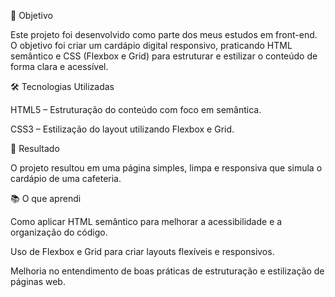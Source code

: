 📌 Objetivo

Este projeto foi desenvolvido como parte dos meus estudos em front-end. O objetivo foi criar um cardápio digital responsivo, praticando HTML semântico e CSS (Flexbox e Grid) para estruturar e estilizar o conteúdo de forma clara e acessível.

🛠️ Tecnologias Utilizadas

HTML5 – Estruturação do conteúdo com foco em semântica.

CSS3 – Estilização do layout utilizando Flexbox e Grid.


🚀 Resultado

O projeto resultou em uma página simples, limpa e responsiva que simula o cardápio de uma cafeteria.



📚 O que aprendi

Como aplicar HTML semântico para melhorar a acessibilidade e a organização do código.

Uso de Flexbox e Grid para criar layouts flexíveis e responsivos.

Melhoria no entendimento de boas práticas de estruturação e estilização de páginas web.